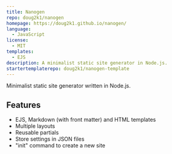 ```yaml
---
title: Nanogen
repo: doug2k1/nanogen
homepage: https://doug2k1.github.io/nanogen/
language:
  - JavaScript
license:
  - MIT
templates:
  - EJS
description: A minimalist static site generator in Node.js.
startertemplaterepo: doug2k1/nanogen-template
---
```


Minimalist static site generator written in Node.js.

## Features

* EJS, Markdown (with front matter) and HTML templates
* Multiple layouts
* Reusable partials
* Store settings in JSON files
* "init" command to create a new site
